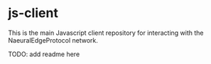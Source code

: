 # js-client
This is the main Javascript client repository for interacting with the NaeuralEdgeProtocol network.

TODO: add readme here